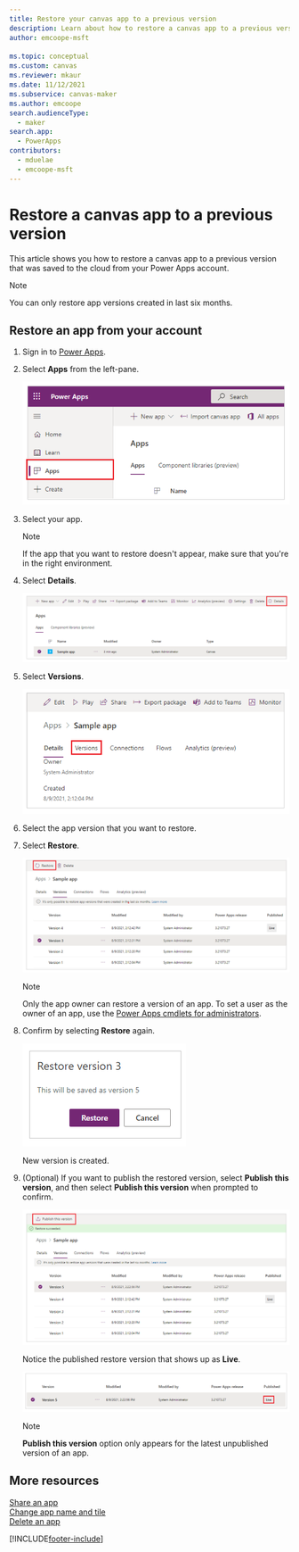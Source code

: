 ```yaml
---
title: Restore your canvas app to a previous version
description: Learn about how to restore a canvas app to a previous version.
author: emcoope-msft

ms.topic: conceptual
ms.custom: canvas
ms.reviewer: mkaur
ms.date: 11/12/2021
ms.subservice: canvas-maker
ms.author: emcoope
search.audienceType: 
  - maker
search.app: 
  - PowerApps
contributors:
  - mduelae
  - emcoope-msft
---
```

# Restore a canvas app to a previous version

This article shows you how to restore a canvas app to a previous version that was saved to the cloud from your Power Apps account.

> [!NOTE]
> You can only restore app versions created in last six months.

## Restore an app from your account

1. Sign in to [Power Apps](https://make.powerapps.com).

1. Select **Apps** from the left-pane.

    ![Select Apps](./media/restore-an-app/file-apps.png "Select Apps")

1. Select your app.

    > [!NOTE]
    > If the app that you want to restore doesn't appear, make sure that you're in the right environment.

1. Select **Details**.

    ![Select Details option](./media/restore-an-app/select-details.png "Select Details option")

1. Select **Versions**.

    ![Select Versions](./media/restore-an-app/versions.png "Select Versions")

1. Select the app version that you want to restore.

1. Select **Restore**.

    ![Select Restore](./media/restore-an-app/restore.png "Select Restore")

    > [!NOTE]
    > Only the app owner can restore a version of an app. To set a user as the owner of an app, use the [Power Apps cmdlets for administrators](/power-platform/admin/powerapps-powershell).

1. Confirm by selecting **Restore** again.

    ![Confirm restore](./media/restore-an-app/restore-confirm.png "Confirm restore")

    New version is created.

1. (Optional) If you want to publish the restored version, select **Publish this version**, and then select **Publish this version** when prompted to confirm.

    ![Publish restored version](./media/restore-an-app/publish.png "Publish restored version")

    Notice the published restore version that shows up as **Live**.
    
    ![Live version](./media/restore-an-app/live.png "Live version")

    > [!NOTE]
    > **Publish this version** option only appears for the latest unpublished version of an app.

## More resources
[Share an app](share-app.md)  
[Change app name and tile](set-name-tile.md)  
[Delete an app](delete-app.md)


[!INCLUDE[footer-include](../../includes/footer-banner.md)]